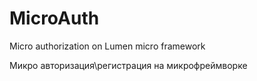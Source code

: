 # MicroAuth
Micro authorization on Lumen micro framework

Микро авторизация\регистрация на микрофреймворке 


